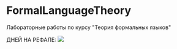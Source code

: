 # FormalLanguageTheory
Лабораторные работы по курсу "Теория формальных языков"

ДНЕЙ НА РЕФАЛЕ: ![](https://geps.dev/progress/3)
